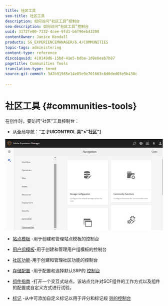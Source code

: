```yaml
---
title: 社区工具
seo-title: 社区工具
description: 如何访问“社区工具”控制台
seo-description: 如何访问“社区工具”控制台
uuid: 3172fe00-7132-4cee-9fd1-b6f96eb43200
contentOwner: Janice Kendall
products: SG_EXPERIENCEMANAGER/6.4/COMMUNITIES
topic-tags: administering
content-type: reference
discoiquuid: 410149d6-15bd-41e5-bdba-1d8e6eab7b87
pagetitle: Communities Tools
translation-type: tm+mt
source-git-commit: 3d2b91565e14e85e9e701663c8d0ded03e5b430c

---
```



# 社区工具 {#communities-tools}

在创作时，要访问“社区”工具控制台：

* 从全局导航：“工 **[!UICONTROL 具”>“社区”]**

![chlimage_1-129](assets/chlimage_1-129.png)

* [站点模板](sites.md) -用于创建和管理站点模板的控制台
* [用户组模板](tools-groups.md)-用于创建和管理用户组模板的控制台
* [社区功能](functions.md)-用于创建和管理社区功能的控制台
* [存储配置](srp-config.md) -用于配置和选择默认SRP的 [控制台](working-with-srp.md)

* [组件指南](components-guide.md) -打开一个交互式站点，该站点允许对SCF组件的工作方式以及组件的配置或自定义方式进行试验。
* [标记](badges.md) -从中可添加自定义标记以用于评分和标记规 [则的控制台](implementing-scoring.md)

